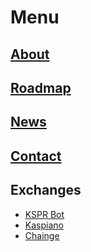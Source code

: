 # Menu

## [About](/about)
## [Roadmap](/roadmap)
## [News](/blog)
## [Contact](/contact)

## Exchanges
- [KSPR Bot](#)
- [Kaspiano](#)
- [Chainge](#)


